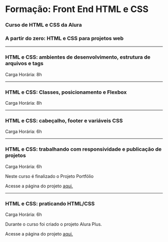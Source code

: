 # Formação: Front End HTML e CSS
### Curso de HTML e CSS da Alura
### A partir do zero: HTML e CSS para projetos web

---

### HTML e CSS: ambientes de desenvolvimento, estrutura de arquivos e tags
Carga Horária: 8h

---

### HTML e CSS: Classes, posicionamento e Flexbox
Carga Horária: 8h

---

### HTML e CSS: cabeçalho, footer e variáveis CSS
Carga Horária: 6h

---

### HTML e CSS: trabalhando com responsividade e publicação de projetos
Carga Horária: 6h
<p>Neste curso é finalizado o Projeto Portfólio</p>
<p>Acesse a página do projeto <a href="https://projeto-portfolio-pied-five.vercel.app/">aqui.</a></p>

---

### HTML e CSS: praticando HTML/CSS
Carga Horária: 6h
<p>Durante o curso foi criado o projeto Alura Plus.</p>
<p>Acesse a página do projeto <a href="https://alura-formacao-front-end-html-css.vercel.app/">aqui.</a></p>
